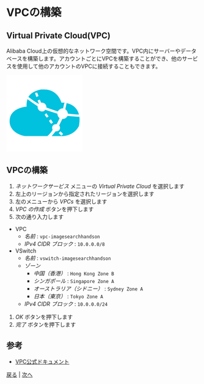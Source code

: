 # VPCの構築

## Virtual Private Cloud(VPC)
Alibaba Cloud上の仮想的なネットワーク空間です。VPC内にサーバーやデータベースを構築します。アカウントごとにVPCを構築することができ、他のサービスを使用して他のアカウントのVPCに接続することもできます。

![VPC](img/vpc.png)

## VPCの構築
1. *ネットワークサービス* メニューの *Virtual Private Cloud* を選択します
1. 左上のリージョンから指定されたリージョンを選択します
1. 左のメニューから *VPCs* を選択します
1. *VPC の作成* ボタンを押下します
1. 次の通り入力します
  * VPC
    * *名前* : `vpc-imagesearchhandson`
    * *IPv4 CIDR ブロック* : `10.0.0.0/8`
  * VSwitch
    * *名前* : `vswitch-imagesearchhandson`
    * *ゾーン*
      * *中国（香港）* : `Hong Kong Zone B`
      * *シンガポール* : `Singapore Zone A`
      * *オーストラリア（シドニー）* : `Sydney Zone A`
      * *日本（東京）* : `Tokyo Zone A`
    * *IPv4 CIDR ブロック* : `10.0.0.0/24`
1. *OK* ボタンを押下します
1. *完了* ボタンを押下します

## 参考
- [VPC公式ドキュメント](https://jp.alibabacloud.com/product/vpc)


[戻る](Step1.md) | [次へ](Step3.md)
